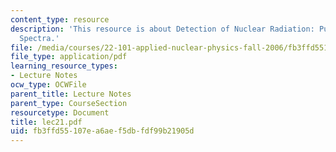 ```yaml
---
content_type: resource
description: 'This resource is about Detection of Nuclear Radiation: Pulse Height
  Spectra.'
file: /media/courses/22-101-applied-nuclear-physics-fall-2006/fb3ffd55107ea6aef5dbfdf99b21905d_lec21.pdf
file_type: application/pdf
learning_resource_types:
- Lecture Notes
ocw_type: OCWFile
parent_title: Lecture Notes
parent_type: CourseSection
resourcetype: Document
title: lec21.pdf
uid: fb3ffd55-107e-a6ae-f5db-fdf99b21905d
---
```

